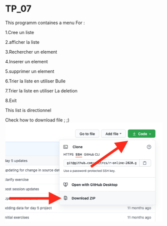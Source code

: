 # TP_07
This programm containes a menu For :


 1.Cree un liste

 2.afficher la liste

 3.Rechercher un element

 4.Inserer un element

 5.supprimer un element

 6.Trier la liste en utiliser Bulle

 7.Trier la liste en utiliser La deletion

 8.Exit
 
 This list is directionnel 
 
 
Check how to download file ;
;)
![iinstruction](https://github.com/Moh20All/TP_Listes/blob/main/How_to_download.png?raw=true)

